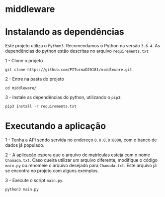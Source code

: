 # middleware

# Instalando as dependências

Este projeto utiliza o `Python3`. Recomendamos o Python na versão `3.6.4`. As dependências do python estão descritas no arquivo `requirements.txt`

1 - Clone o projeto
```shell
git clone https://github.com/PITurmaD20181/middleware.git
```

2 - Entre na pasta do projeto
```shell
cd middleware/
```

3 - Instale as dependências do python, utilizando  o `pip3`:

```shell
pip3 install -r requirements.txt
```

# Executando a aplicação

1 - Tenha a API sendo servida no endereço `0.0.0.0:8000`, com o banco de dados já populado.

2 - A aplicação espera que o arquivo de matriculas esteja com o nome `Chamada.txt`. Caso queira utilizar um arquivo diferente, modifique o código `main.py` ou renomeie o arquivo desejado para `Chamada.txt`. Este arquivo já se encontra no projeto com alguns exemplos.

3 - Execute o script `main.py`:

```shell
python3 main.py
```
